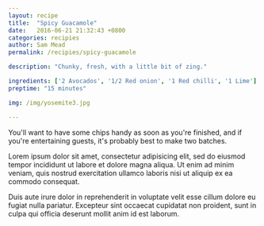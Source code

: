 ```yaml
---
layout: recipe
title:  "Spicy Guacamole"
date:   2016-06-21 21:32:43 +0800
categories: recipies
author: Sam Mead
permalink: /recipies/spicy-guacamole

description: "Chunky, fresh, with a little bit of zing."

ingredients: ['2 Avocados', '1/2 Red onion', '1 Red chilli', '1 Lime']
preptime: "15 minutes"

img: /img/yosemite3.jpg

---
```

You'll want to have some chips handy as soon as you're finished, and if you're entertaining guests, it's probably best to make two batches.

Lorem ipsum dolor sit amet, consectetur adipisicing elit, sed do eiusmod tempor incididunt ut labore et dolore magna aliqua. Ut enim ad minim veniam, quis nostrud exercitation ullamco laboris nisi ut aliquip ex ea commodo consequat.

Duis aute irure dolor in reprehenderit in voluptate velit esse cillum dolore eu fugiat nulla pariatur. Excepteur sint occaecat cupidatat non proident, sunt in culpa qui officia deserunt mollit anim id est laborum.
